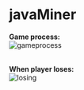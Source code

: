 # javaMiner

<b>Game process:</b>
<br>
![gameprocess](https://cloud.githubusercontent.com/assets/21044422/18167521/afd67430-7059-11e6-87e4-cf7da1bcc013.png)
<br>
<br>

<b>When player loses:</b>
<br>
![losing](https://cloud.githubusercontent.com/assets/21044422/18167581/0d196738-705a-11e6-958f-2b7ca600cbc1.PNG)
